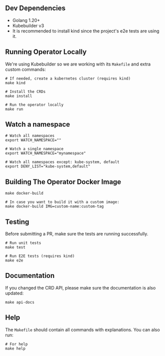 <!--
  ~ Licensed to the Apache Software Foundation (ASF) under one
  ~ or more contributor license agreements.  See the NOTICE file
  ~ distributed with this work for additional information
  ~ regarding copyright ownership.  The ASF licenses this file
  ~ to you under the Apache License, Version 2.0 (the
  ~ "License"); you may not use this file except in compliance
  ~ with the License.  You may obtain a copy of the License at
  ~
  ~   http://www.apache.org/licenses/LICENSE-2.0
  ~
  ~ Unless required by applicable law or agreed to in writing,
  ~ software distributed under the License is distributed on an
  ~ "AS IS" BASIS, WITHOUT WARRANTIES OR CONDITIONS OF ANY
  ~ KIND, either express or implied.  See the License for the
  ~ specific language governing permissions and limitations
  ~ under the License.
  -->

## Dev Dependencies

- Golang 1.20+
- Kubebuilder v3
- It is recommended to install kind since the project's e2e tests are using it.

## Running Operator Locally
We're using Kubebuilder so we are working with its `Makefile` and extra custom commands:
```shell
# If needed, create a kubernetes cluster (requires kind)
make kind

# Install the CRDs
make install

# Run the operator locally
make run
```

## Watch a namespace
```shell
# Watch all namespaces
export WATCH_NAMESPACE=""

# Watch a single namespace
export WATCH_NAMESPACE="mynamespace"

# Watch all namespaces except: kube-system, default
export DENY_LIST="kube-system,default" 
```

## Building The Operator Docker Image
```shell
make docker-build

# In case you want to build it with a custom image:
make docker-build IMG=custom-name:custom-tag 
```

## Testing
Before submitting a PR, make sure the tests are running successfully.
```shell
# Run unit tests
make test 

# Run E2E tests (requires kind)
make e2e
```

## Documentation
If you changed the CRD API, please make sure the documentation is also updated:
```shell
make api-docs 
```

## Help
The `Makefile` should contain all commands with explanations. You can also run:
```shell
# For help
make help
```
